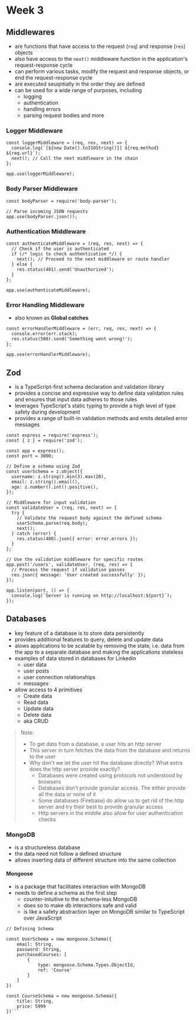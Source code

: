 # Week 3

## Middlewares

-   are functions that have access to the request (`req`) and response (`res`) objects
-   also have access to the `next()` middleware function in the application's request-response cycle
-   can perform various tasks, modify the request and response objects, or end the request-response cycle
-   are executed seuqntially in the order they are defined
-   can be used for a wide range of purposes, including
    -   logging
    -   authentication
    -   handling errors
    -   parsing request bodies and more

### Logger Middleware

```
const loggerMiddleware = (req, res, next) => {
  console.log(`[${new Date().toISOString()}] ${req.method} ${req.url}`);
  next(); // Call the next middleware in the chain
};

app.use(loggerMiddleware);

```

### Body Parser Middleware

```
const bodyParser = require('body-parser');

// Parse incoming JSON requests
app.use(bodyParser.json());

```

### Authentication Middleware

```
const authenticateMiddleware = (req, res, next) => {
  // Check if the user is authenticated
  if (/* logic to check authentication */) {
    next(); // Proceed to the next middleware or route handler
  } else {
    res.status(401).send('Unauthorized');
  }
};

app.use(authenticateMiddleware);

```

### Error Handling Middleware

-   also known as **Global catches**

```
const errorHandlerMiddleware = (err, req, res, next) => {
  console.error(err.stack);
  res.status(500).send('Something went wrong!');
};

app.use(errorHandlerMiddleware);

```

## Zod

-   is a TypeScript-first schema declaration and validation library
-   provides a concise and expressive way to define data validation rules and ensures that input data adheres to those rules
-   leverages TypeScript's static typing to provide a high level of type safety during development
-   provides a range of built-in validation methods and emits detailed error messages

```
const express = require('express');
const { z } = require('zod');

const app = express();
const port = 3000;

// Define a schema using Zod
const userSchema = z.object({
  username: z.string().min(3).max(20),
  email: z.string().email(),
  age: z.number().int().positive(),
});

// Middleware for input validation
const validateUser = (req, res, next) => {
  try {
    // Validate the request body against the defined schema
    userSchema.parse(req.body);
    next();
  } catch (error) {
    res.status(400).json({ error: error.errors });
  }
};

// Use the validation middleware for specific routes
app.post('/users', validateUser, (req, res) => {
  // Process the request if validation passes
  res.json({ message: 'User created successfully' });
});

app.listen(port, () => {
  console.log(`Server is running on http://localhost:${port}`);
});

```

## Databases

-   key feature of a database is to store data persistently
-   provides additional features to query, delete and update data
-   alows applications to be scalable by removing the state, i.e. data from the app to a separate database and making the applications stateless
-   examples of data stored in databases for Linkedin
    -   user data
    -   user posts
    -   user connection relationships
    -   messages
-   allow access to 4 primitives
    -   Create data
    -   Read data
    -   Update data
    -   Delete data
    -   aka CRUD

> Note:
>
> -   To get data from a database, a user hits an http server
> -   This server in turn fetches the data from the database and returns to the user
> -   Why don't we let the user hit the database directly? What extra does the http server provide exactly?
>     -   Databases were created using protocols not understood by browsers
>     -   Databases don't provide granular access. The either provide all the data or none of it
>     -   Some databases (Firebase) do allow us to get rid of the http server and try their best to provide granular access
>     -   Http servers in the middle also allow for user authentication checks

### MongoDB

-   is a structureless database
-   the data need not follow a defined structure
-   allows inserting data of different structure into the same collection

#### Mongoose

-   is a package that facilitates interaction with MongoDB
-   needs to define a schema as the first step
    -   counter-intuitive to the schema-less MongoDB
    -   does so to make db interactions safe and valid
    -   is like a safety abstraction layer on MongoDB similar to TypeScript over JavaScript

````
// Defining Schema

const UserSchema = new mongoose.Schema({
    email: String,
    password: String,
    purchasedCourses: [
        {
            type: mongoose.Schema.Types.ObjectId,
            ref: 'Course'
        }
    ]
})

const CourseSchema = new mongoose.Schema({
    title: String,
    price: 5999
})```
````
